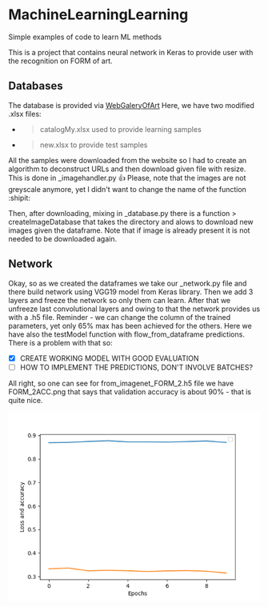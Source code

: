 # MachineLearningLearning
Simple examples of code to learn ML methods

This is a project that contains neural network in Keras to provide user with the recognition on FORM of art.

## Databases

The database is provided via [WebGaleryOfArt](https://www.wga.hu/index.html)
Here, we have two modified .xlsx files:
* > catalogMy.xlsx
used to provide learning samples
* > new.xlsx
to provide test samples

All the samples were downloaded from the website so I had to create an algorithm to deconstruct URLs and then download given file with resize.
This is done in _imagehandler.py :+1: Please, note that the images are not greyscale anymore, yet I didn't want to change the name of the function :shipit:

Then, after downloading, mixing in _database.py there is a function > createImageDatabase
that takes the directory and alows to download new images given the dataframe. Note that if image is already present it is not needed to be downloaded again.

## Network

Okay, so as we created the dataframes we take our _network.py file and there build network using VGG19 model from Keras library. Then we add 3 layers and freeze the network so only them can learn.
After that we unfreeze last convolutional layers and owing to that the network provides us with a .h5 file. Reminder - we can change the column of the trained parameters, yet only 65% max has been achieved for the others.
Here we have also the testModel function with flow_from_dataframe predictions. There is a problem with that so:

* [x] CREATE WORKING MODEL WITH GOOD EVALUATION
* [ ] HOW TO IMPLEMENT THE PREDICTIONS, DON'T INVOLVE BATCHES?

All right, so one can see for from_imagenet_FORM_2.h5 file we have FORM_2ACC.png that says that validation accuracy is about 90% - that is quite nice.

<img src="FORM_2ACC.png"
     alt="TestImage"
     style="float: left; margin-right: 10px;" />

